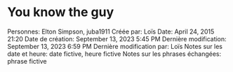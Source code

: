 # You know the guy

Personnes: Elton Simpson, juba1911
Créée par: Loïs
Date: April 24, 2015 21:20
Date de création: September 13, 2023 5:45 PM
Dernière modification: September 13, 2023 6:59 PM
Dernière modification par: Loïs
Notes sur les date et heure: date fictive, heure fictive
Notes sur les phrases échangées: phrase fictive